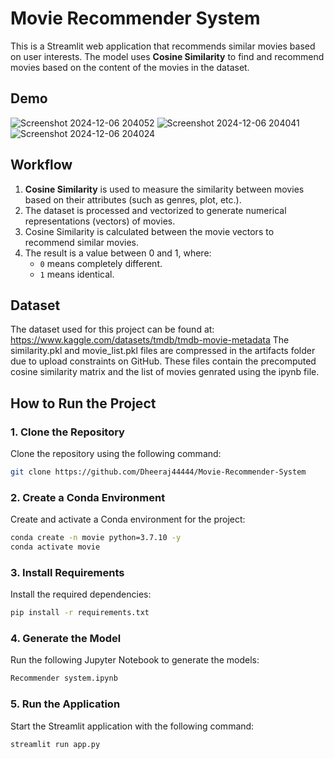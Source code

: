# Movie Recommender System 

This is a Streamlit web application that recommends similar movies based on user interests. The model uses **Cosine Similarity** to find and recommend movies based on the content of the movies in the dataset.

## Demo
![Screenshot 2024-12-06 204052](https://github.com/user-attachments/assets/e1bb3375-c791-4f0b-97de-39e3d1c04375)
![Screenshot 2024-12-06 204041](https://github.com/user-attachments/assets/40878e88-cd40-4b11-ae19-2e9277e35fa7)
![Screenshot 2024-12-06 204024](https://github.com/user-attachments/assets/56e1305b-2c98-4144-b3a1-ade8d67684cd)

## Workflow

1. **Cosine Similarity** is used to measure the similarity between movies based on their attributes (such as genres, plot, etc.).
2. The dataset is processed and vectorized to generate numerical representations (vectors) of movies.
3. Cosine Similarity is calculated between the movie vectors to recommend similar movies.
4. The result is a value between 0 and 1, where:
   - `0` means completely different.
   - `1` means identical.

## Dataset

The dataset used for this project can be found at: https://www.kaggle.com/datasets/tmdb/tmdb-movie-metadata
The similarity.pkl and movie_list.pkl files are compressed in the artifacts folder due to upload constraints on GitHub. These files contain the precomputed cosine similarity matrix and the list of movies genrated using the ipynb file.

## How to Run the Project

### 1. Clone the Repository

Clone the repository using the following command:

```bash
git clone https://github.com/Dheeraj44444/Movie-Recommender-System
```

### 2. Create a Conda Environment

Create and activate a Conda environment for the project:

```bash
conda create -n movie python=3.7.10 -y
conda activate movie
```

### 3. Install Requirements

Install the required dependencies:

```bash
pip install -r requirements.txt
```

### 4. Generate the Model

Run the following Jupyter Notebook to generate the models:

```bash
Recommender system.ipynb
```

### 5. Run the Application

Start the Streamlit application with the following command:

```bash
streamlit run app.py
```
